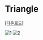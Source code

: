 # Triangle

[[다운로드]](https://github.com/CPU-Suil-high/Triangle/raw/main/output/main.exe)

![1](https://github.com/fivecarsword/images/blob/main/Triangle/1.png?raw=true)
![2](https://github.com/fivecarsword/images/blob/main/Triangle/2.png?raw=true)
